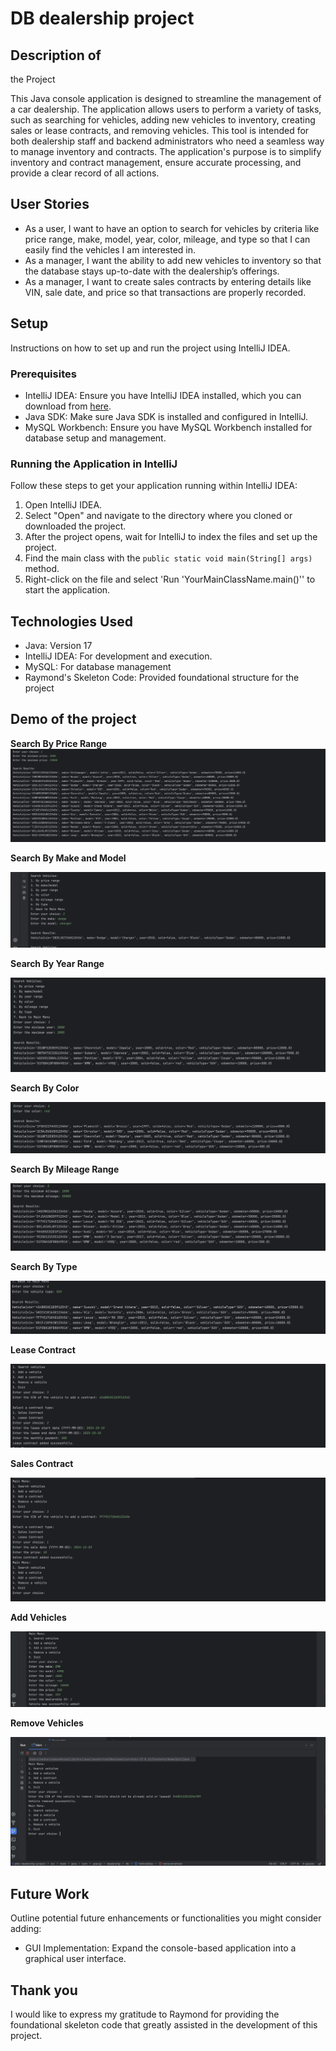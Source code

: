 # DB dealership project

## Description of
the Project

This Java console application is designed to streamline the management of a car dealership. The application allows users to perform a variety of tasks, such as searching for vehicles, adding new vehicles to inventory, creating sales or lease contracts, and removing vehicles. This tool is intended for both dealership staff and backend administrators who need a seamless way to manage inventory and contracts. The application's purpose is to simplify inventory and contract management, ensure accurate processing, and provide a clear record of all actions.

## User Stories

- As a user, I want to have an option to search for vehicles by criteria like price range, make, model, year, color, mileage, and type so that I can easily find the vehicles I am interested in.
- As a manager, I want the ability to add new vehicles to inventory so that the database stays up-to-date with the dealership’s offerings.
- As a manager, I want to create sales contracts by entering details like VIN, sale date, and price so that transactions are properly recorded.
## Setup

Instructions on how to set up and run the project using IntelliJ IDEA.

### Prerequisites

- IntelliJ IDEA: Ensure you have IntelliJ IDEA installed, which you can download from [here](https://www.jetbrains.com/idea/download/).
- Java SDK: Make sure Java SDK is installed and configured in IntelliJ.
- MySQL Workbench: Ensure you have MySQL Workbench installed for database setup and management.

### Running the Application in IntelliJ

Follow these steps to get your application running within IntelliJ IDEA:

1. Open IntelliJ IDEA.
2. Select "Open" and navigate to the directory where you cloned or downloaded the project.
3. After the project opens, wait for IntelliJ to index the files and set up the project.
4. Find the main class with the `public static void main(String[] args)` method.
5. Right-click on the file and select 'Run 'YourMainClassName.main()'' to start the application.

## Technologies Used

- Java: Version 17
- IntelliJ IDEA: For development and execution.
- MySQL: For database management
- Raymond's Skeleton Code: Provided foundational structure for the project

## Demo of the project

**Search By Price Range**
![byPrice.png](imgs/byPrice.png)

**Search By Make and Model**

![byMake:model.png](imgs/byMake%3Amodel.png)

**Search By Year Range**

![byYear.png](imgs/byYear.png)

**Search By Color**

![byColor.png](imgs/byColor.png)

**Search By Mileage Range**

![byMiles.png](imgs/byMiles.png)

**Search By Type**

![byType.png](imgs/byType.png)

**Lease Contract**

![leaseContract.png](imgs/leaseContract.png)

**Sales Contract**

![salesContract.png](imgs/salesContract.png)

**Add Vehicles**

![addedVehicle.png](imgs/addedVehicle.png)

**Remove Vehicles**

![removedVehicle.png](imgs/removedVehicle.png)

## Future Work

Outline potential future enhancements or functionalities you might consider adding:

- GUI Implementation: Expand the console-based application into a graphical user interface.

## Thank you

I would like to express my gratitude to Raymond for providing the foundational skeleton code that greatly assisted in the development of this project. 
